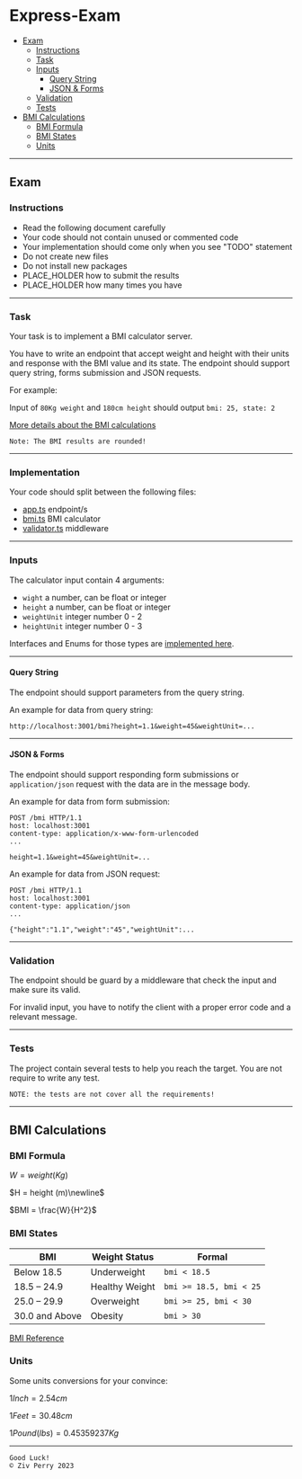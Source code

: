 # Express-Exam

* [Exam](#exam)
    * [Instructions](#instructions)
    * [Task](#task)
    * [Inputs](#inputs)
        * [Query String](#query-string)
        * [JSON & Forms](#json--forms)
    * [Validation](#validation)
    * [Tests](#tests)
* [BMI Calculations](#bmi-calculations)
    * [BMI Formula](#bmi-formula)
    * [BMI States](#bmi-states)
    * [Units](#units)

---

## Exam

### Instructions

* Read the following document carefully
* Your code should not contain unused or commented code
* Your implementation should come only when you see "TODO" statement
* Do not create new files
* Do not install new packages
* PLACE_HOLDER how to submit the results
* PLACE_HOLDER how many times you have

---

### Task

Your task is to implement a BMI calculator server.

You have to write an endpoint that accept weight and height with their units and response with the BMI value and its
state. The endpoint should support query string, forms submission and JSON requests.

For example:

Input of `80Kg weight` and `180cm height` should output `bmi: 25, state: 2`

[More details about the BMI calculations](#bmi-calculations)

    Note: The BMI results are rounded!

---

### Implementation

Your code should split between the following files:

* [app.ts](./src/app.ts) endpoint/s
* [bmi.ts](./src/bmi.ts) BMI calculator
* [validator.ts](./src/validator.ts) middleware

---

### Inputs

The calculator input contain 4 arguments:

* `wight` a number, can be float or integer
* `height` a number, can be float or integer
* `weightUnit` integer number 0 - 2
* `heightUnit` integer number 0 - 3

Interfaces and Enums for those types are [implemented here](./src/bmi.ts).

---

#### Query String

The endpoint should support parameters from the query string.

An example for data from query string:

    http://localhost:3001/bmi?height=1.1&weight=45&weightUnit=...

---

#### JSON & Forms

The endpoint should support responding form submissions or `application/json` request with the data are in the message
body.

An example for data from form submission:

```
POST /bmi HTTP/1.1
host: localhost:3001
content-type: application/x-www-form-urlencoded
...

height=1.1&weight=45&weightUnit=...
```

An example for data from JSON request:

```
POST /bmi HTTP/1.1
host: localhost:3001
content-type: application/json
...

{"height":"1.1","weight":"45","weightUnit":...
```

---

### Validation

The endpoint should be guard by a middleware that check the input and make sure its valid.

For invalid input, you have to notify the client with a proper error code and a relevant message.

---

### Tests

The project contain several tests to help you reach the target. You are not require to write any test.

    NOTE: the tests are not cover all the requirements!

---

## BMI Calculations

### BMI Formula

$W = weight (Kg)$

$H = height (m)\newline$

$BMI = \frac{W}{H^2}$

### BMI States

| BMI            | Weight Status  | Formal                  |
|----------------|----------------|-------------------------|
| Below 18.5     | Underweight    | `bmi < 18.5`            |
| 18.5 – 24.9	   | Healthy Weight | `bmi >= 18.5, bmi < 25` |
| 25.0 – 29.9	   | Overweight     | `bmi >= 25, bmi < 30`   |
| 30.0 and Above | 	Obesity       | `bmi > 30`              |

[BMI Reference](https://www.cdc.gov/healthyweight/assessing/bmi/adult_bmi/english_bmi_calculator/bmi_calculator.html)

### Units

Some units conversions for your convince:

$1 Inch = 2.54 cm$

$1 Feet = 30.48 cm$

$1 Pound (lbs) = 0.45359237 Kg$



---

    Good Luck!
    © Ziv Perry 2023
